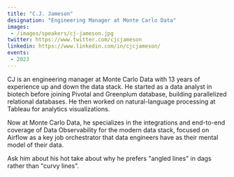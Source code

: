 ```yaml
---
title: "C.J. Jameson"
designation: "Engineering Manager at Monte Carlo Data"
images:
 - /images/speakers/cj-jameson.jpg
twitter: https://www.twitter.com/cjcjameson
linkedin: https://www.linkedin.com/in/cjcjameson/
events:
 - 2023
---
```


CJ is an engineering manager at Monte Carlo Data with 13 years of experience up and down the data stack. He started as a data analyst in biotech before joining Pivotal and Greenplum database, building parallelized relational databases. He then worked on natural-language processing at Tableau for analytics visualizations.

Now at Monte Carlo Data, he specializes in the integrations and end-to-end coverage of Data Observability for the modern data stack, focused on Airflow as a key job orchestrator that data engineers have as their mental model of their data.

Ask him about his hot take about why he prefers "angled lines" in dags rather than "curvy lines".